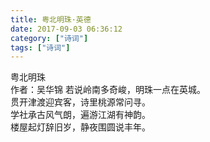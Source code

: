 ```yaml
---
title: 粤北明珠·英德
date: 2017-09-03 06:36:12
category: ["诗词"]
tags: ["诗词"]
---
```

粤北明珠     
作者：吴华锦
若说岭南多奇峻，明珠一点在英城。        
贯开津渡迎宾客，诗里桃源常问寻。        
学社承古风气朗，遍游江湖有神韵。        
楼屋起灯辞旧岁，静夜围圆说丰年。 
